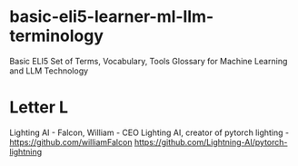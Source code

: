 # basic-eli5-learner-ml-llm-terminology

Basic ELI5 Set of Terms, Vocabulary, Tools Glossary for Machine Learning and LLM Technology

# Letter L

Lighting AI - Falcon, William - CEO Lighting AI, creator of pytorch lighting - https://github.com/williamFalcon  https://github.com/Lightning-AI/pytorch-lightning
